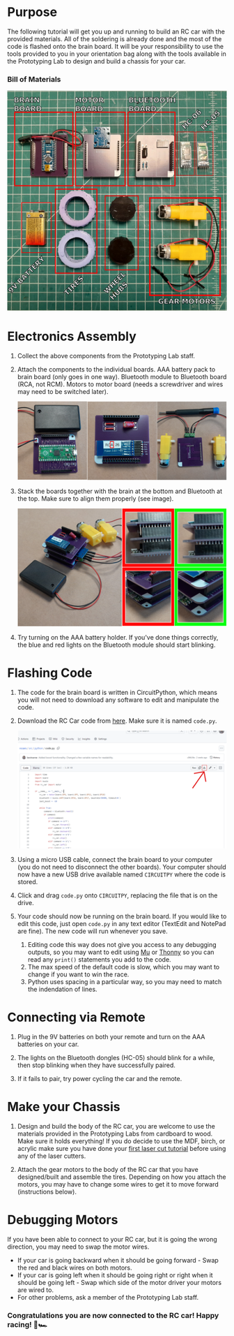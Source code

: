 # Purpose

The following tutorial will get you up and running to build an RC car with the provided materials. All of the soldering is already done and the most of the code is flashed onto the brain board. It will be your responsibility to use the tools provided to you in your orientation bag along with the tools available in the Prototyping Lab to design and build a chassis for your car.

### Bill of Materials

![](/assets/tutorial/component_layout.png)


# Electronics Assembly

1. Collect the above components from the Prototyping Lab staff.

1. Attach the components to the individual boards. AAA battery pack to brain board (only goes in one way). Bluetooth module to Bluetooth board (RCA, not RCM). Motors to motor board (needs a screwdriver and wires may need to be switched later).

    ![Component assembly](assets/tutorial/component_assembly.svg)

1. Stack the boards together with the brain at the bottom and Bluetooth at the top. Make sure to align them properly (see image).

    ![Full assembly](assets/tutorial/full_assembly.svg)

1. Try turning on the AAA battery holder. If you've done things correctly, the blue and red lights on the Bluetooth module should start blinking.

# Flashing Code

1. The code for the brain board is written in CircuitPython, which means you will not need to download any software to edit and manipulate the code. 
1. Download the RC Car code from [here](src/python/code.py). Make sure it is named `code.py`.

    ![Image of the button to click](assets/tutorial/dl_code.svg)

1. Using a micro USB cable, connect the brain board to your computer (you do not need to disconnect the other boards). Your computer should now have a new USB drive available named `CIRCUITPY` where the code is stored.
1. Click and drag `code.py` onto `CIRCUITPY`, replacing the file that is on the drive.
1. Your code should now be running on the brain board. If you would like to edit this code, just open `code.py` in any text editor (TextEdit and NotePad are fine). The new code will run whenever you save.
    1. Editing code this way does not give you access to any debugging outputs, so you may want to edit using [Mu](https://codewith.mu/en/download) or [Thonny](https://thonny.org/) so you can read any `print()` statements you add to the code.
    1. The max speed of the default code is slow, which you may want to change if you want to win the race.
    1. Python uses spacing in a particular way, so you may need to match the indendation of lines.

# Connecting via Remote
1. Plug in the 9V batteries on both your remote and turn on the AAA batteries on your car.

1. The lights on the Bluetooth dongles (HC-05) should blink for a while, then stop blinking when they have successfully paired.

1. If it fails to pair, try power cycling the car and the remote.

# Make your Chassis
1. Design and build the body of the RC car, you are welcome to use the materials provided in the Prototyping Labs from cardboard to wood. Make sure it holds everything! If you do decide to use the MDF, birch, or acrylic make sure you have done your [first laser cut tutorial](https://gixlabs.github.io/how_to/first_lasercut.html) before using any of the laser cutters.

1. Attach the gear motors to the body of the RC car that you have designed/built and assemble the tires. Depending on how you attach the motors, you may have to change some wires to get it to move forward (instructions below).

# Debugging Motors
If you have been able to connect to your RC car, but it is going the wrong direction, you may need to swap the motor wires.
- If your car is going backward when it should be going forward - Swap the red and black wires on both motors.
- If your car is going left when it should be going right or right when it should be going left - Swap which side of the motor driver your motors are wired to.
- For other problems, ask a member of the Prototyping Lab staff.

### Congratulations you are now connected to the RC car! Happy racing! 🏁🏎
